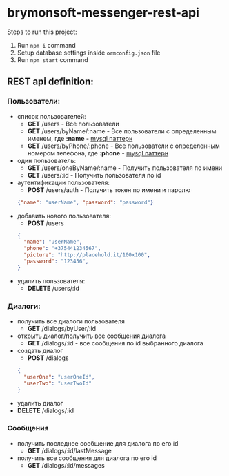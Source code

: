 # brymonsoft-messenger-rest-api

Steps to run this project:

1. Run `npm i` command
2. Setup database settings inside `ormconfig.json` file
3. Run `npm start` command

REST api definition:
-
### **Пользователи:**
- списоĸ пользователей:
  - **GET** /users - Все пользователи
  - **GET** /users/byName/:name - Все пользователи с определенным именем, где **:name** - [mysql паттерн](https://dev.mysql.com/doc/refman/5.7/en/pattern-matching.html)
  - **GET** /users/byPhone/:phone - Все пользователи с определенным номером телефона, где **:phone** - [mysql паттерн](https://dev.mysql.com/doc/refman/5.7/en/pattern-matching.html)
- один пользователь:
  - **GET** /users/oneByName/:name - Получить пользователя по имени
  - **GET** /users/:id - Получить пользователя по id
- аутентификации пользователя:
  - **POST** /users/auth - Получить токен по имени и паролю  
  ```JSON
  {"name": "userName", "password": "password"}
  ```
- добавить нового пользователя:
  - **POST** /users  
  ```JSON
  {
    "name": "userName",
    "phone": "+375441234567",
    "picture": "http://placehold.it/100x100",
    "password": "123456",
  }
  ```
- удалить пользователя:
  - **DELETE** /users/:id

### **Диалоги:**
- получить все диалоги пользователя
  - **GET** /dialogs/byUser/:id
- открыть диалог/получить все сообщения диалога
  - **GET** /dialogs/:id - все сообщения по id выбранного диалога
- создать диалог
  - **POST** /dialogs
  ```JSON
  {
    "userOne": "userOneId",
    "userTwo": "userTwoId"
  }
  ```
- удалить диалог
 - **DELETE** /dialogs/:id

### **Сообщения**
- получить последнее сообщение для диалога по его id
  - **GET** /dialogs/:id/lastMessage
- получить все сообщения для диалога по его id
  - **GET** /dialogs/:id/messages